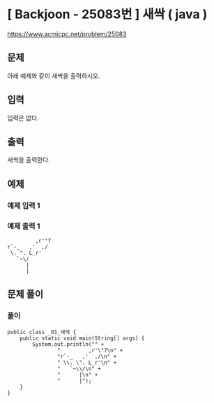 # \[ Backjoon - 25083번 \] 새싹 ( java )

https://www.acmicpc.net/problem/25083

## 문제
아래 예제와 같이 새싹을 출력하시오.

## 입력

입력은 없다.

## 출력

새싹을 출력한다.

## 예제
### 예제 입력 1 

### 예제 출력 1 
```
         ,r'"7
r`-_   ,'  ,/
 \. ". L_r'
   `~\/
      |
      |
```





## 문제 풀이
### 풀이

```
public class _01_새싹 {  
    public static void main(String[] args) {  
        System.out.println("" +  
                "         ,r'\"7\n" +  
                "r`-_   ,'  ,/\n" +  
                " \\. \". L_r'\n" +  
                "   `~\\/\n" +  
                "      |\n" +  
                "      |");  
    }  
}
```

